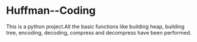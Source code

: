# Huffman--Coding
This is a python project.All the basic functions like building heap, building tree, encoding, decoding, compress and decompress have been performed.
